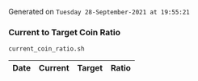 Generated on `Tuesday 28-September-2021 at 19:55:21`

### Current to Target Coin Ratio
`current_coin_ratio.sh`

Date|Current|Target|Ratio
---|---|---|---
